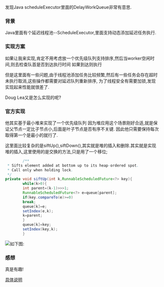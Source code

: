 发现Java scheduleExecutor里面的DelayWorkQueue非常有意思.

### 背景

Java里面有个延迟线程池--ScheduleExecutor,里面支持动态添加延迟任务执行.

### 实现方案

如果让我来实现,肯定不用考虑放一个优先级队列支持排序,然后当worker空闲时间,则去检查队首是否到达执行时间 如果到达则执行

但是这里面有一些问题,由于线程池添加任务比较频繁,然后有一些任务会存在超时未执行取消,这些操作都需要对延迟队列重新排序, 为了线程安全有需要加锁,发现实现起来性能就很差了.

Doug Lea又是怎么实现的呢?

### 官方实现

他其实基于最小堆来实现了一个优先级队列 因为堆应用这个场景刚好合适,就是保证父节点一定比子节点小,后面是叶子节点是否有序不关键. 因此他只需要保持每次取得第一个是最小的就行了.

这里面比较复杂的是siftUp(),siftDown(),其实就是堆的插入和删除.其实就是实现堆的插入,这里使用的是交换的方法,只是用了一个移位;

```java
        /**
 * Sifts element added at bottom up to its heap-ordered spot.
 * Call only when holding lock.
 */
private void siftUp(int k,RunnableScheduledFuture<?> key){
        while(k>0){
        int parent=(k-1)>>>1;
        RunnableScheduledFuture<?> e=queue[parent];
        if(key.compareTo(e)>=0)
        break;
        queue[k]=e;
        setIndex(e,k);
        k=parent;
        }
        queue[k]=key;
        setIndex(key,k);
        }

```

![如下图:](./algo/resources/static/images/delayedWorkQueue.png)

### 感想

真是有趣!

[具体说明](https://www.jianshu.com/p/925dba9f5969)